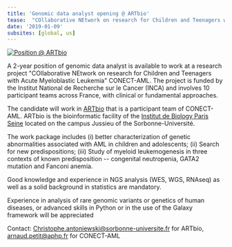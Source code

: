 ```yaml
---
title: 'Genomic data analyst opening @ ARTbio'
tease:  "COllaborative NEtwork on research for Children and Teenagers with Acute Myeloblastic Leukemia"
date: '2019-01-09'
subsites: [global, us]
---
```


[<img class="float-right img-fluid mx-auto" src="/use/mississippi/artbio-ibps-logo.png" alt="Position @ ARTbio" />](http://artbio.fr/)

A 2-year position of genomic data analyst is available to work at a research project "COllaborative NEtwork on research for Children and Teenagers with Acute Myeloblastic Leukemia" CONECT-AML. The project is funded by the Institut National de Recherche sur le Cancer (INCA) and involves 10 participant teams across France, with clinical or fundamental approaches.

The candidate will work in [ARTbio](http://artbio.fr/) that is a participant team of CONECT-AML. ARTbio is the bioinformatic facility of the [Institut de Biology Paris Seine](http://www.ibps.upmc.fr/) located on the campus Jussieu of the Sorbonne-Université.

The work package includes (i) better characterization of genetic abnormalities associated with AML in children and adolescents; (ii) Search for new predispositions; (iii) Study of myeloid leukemogenesis in three contexts of known predisposition -- congenital neutropenia, GATA2 mutation and Fanconi anemia.

Good knowledge and experience in NGS analysis (WES, WGS, RNAseq) as well as a solid background in statistics are mandatory.

Experience in analysis of rare genomic variants or genetics of human diseases, or advanced skills in Python or in the use of the Galaxy framework will be appreciated

Contact: [Christophe.antoniewski@sorbonne-universite.fr](mailto:Christophe.antoniewski@sorbonne-universite.fr) for ARTbio, [arnaud.petit@aphp.fr](mailto:arnaud.petit@aphp.fr) for CONECT-AML
